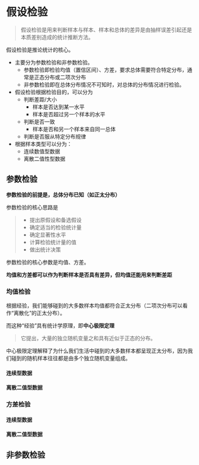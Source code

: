 # 假设检验

> 假设检验是用来判断样本与样本、样本和总体的差异是由抽样误差引起还是本质差别造成的统计推断方法。

假设检验是推论统计的核心。

- 主要分为参数检验和非参数检验。
  - 参数检验即检验均值（置信区间）、方差，要求总体需要符合特定分布，通常是正态分布或二项次分布
  - 非参数检验即在总体分布情况不可知时，对总体的分布情况进行检验。
- 假设检验根据检验目的，可以分为
  - 判断差距/大小
    - 样本是否达到某一水平
    - 样本是否超过另一个样本的水平
  - 判断是否一致
    - 样本是否和另一个样本来自同一总体
  - 判断是否服从特定分布规律
- 根据样本类型可以分为：
  - 连续数值型数据
  - 离散二值性型数据

## 参数检验

**参数检验的前提是，总体分布已知（如正太分布）**

参数检验的核心思路是

> - 提出原假设和备选假设
> - 确定适当的检验统计量
> - 确定显著性水平
> - 计算检验统计量的值
> - 做出统计决策

参数检验的核心参数是均值、方差。

**均值和方差都可以作为判断样本是否具有差异，但均值还能用来判断差距**

### 均值检验

根据经验，我们能够碰到的大多数样本均值都符合正太分布（二项次分布可以看作“离散化”的正太分布）。

而这种“经验”具有统计学原理，即**中心极限定理**

> 它提出，大量的独立随机变量之和具有近似于正态的分布。

中心极限定理解释了为什么我们生活中碰到的大多数样本都呈现正太分布，因为我们碰到的随机样本往往都是由多个独立随机变量组成。

#### 连续型数据



#### 离散二值型数据

### 方差检验

#### 连续型数据

#### 离散二值型数据

## 非参数检验

